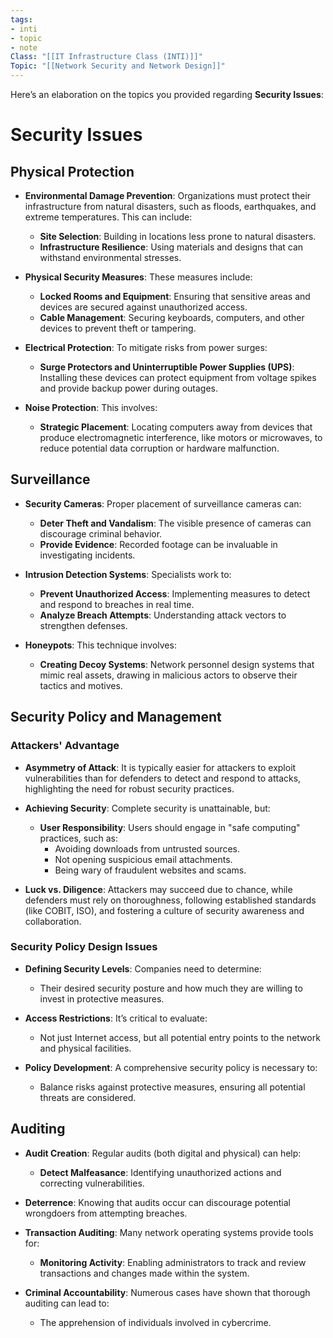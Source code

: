 ```yaml
---
tags:
- inti
- topic
- note
Class: "[[IT Infrastructure Class (INTI)]]"
Topic: "[[Network Security and Network Design]]"
---
```


Here’s an elaboration on the topics you provided regarding **Security Issues**:

# Security Issues

## Physical Protection
- **Environmental Damage Prevention**: Organizations must protect their infrastructure from natural disasters, such as floods, earthquakes, and extreme temperatures. This can include:
  - **Site Selection**: Building in locations less prone to natural disasters.
  - **Infrastructure Resilience**: Using materials and designs that can withstand environmental stresses.

- **Physical Security Measures**: These measures include:
  - **Locked Rooms and Equipment**: Ensuring that sensitive areas and devices are secured against unauthorized access.
  - **Cable Management**: Securing keyboards, computers, and other devices to prevent theft or tampering.

- **Electrical Protection**: To mitigate risks from power surges:
  - **Surge Protectors and Uninterruptible Power Supplies (UPS)**: Installing these devices can protect equipment from voltage spikes and provide backup power during outages.

- **Noise Protection**: This involves:
  - **Strategic Placement**: Locating computers away from devices that produce electromagnetic interference, like motors or microwaves, to reduce potential data corruption or hardware malfunction.

## Surveillance
- **Security Cameras**: Proper placement of surveillance cameras can:
  - **Deter Theft and Vandalism**: The visible presence of cameras can discourage criminal behavior.
  - **Provide Evidence**: Recorded footage can be invaluable in investigating incidents.

- **Intrusion Detection Systems**: Specialists work to:
  - **Prevent Unauthorized Access**: Implementing measures to detect and respond to breaches in real time.
  - **Analyze Breach Attempts**: Understanding attack vectors to strengthen defenses.

- **Honeypots**: This technique involves:
  - **Creating Decoy Systems**: Network personnel design systems that mimic real assets, drawing in malicious actors to observe their tactics and motives.

## Security Policy and Management
### Attackers' Advantage
- **Asymmetry of Attack**: It is typically easier for attackers to exploit vulnerabilities than for defenders to detect and respond to attacks, highlighting the need for robust security practices.
  
- **Achieving Security**: Complete security is unattainable, but:
  - **User Responsibility**: Users should engage in "safe computing" practices, such as:
    - Avoiding downloads from untrusted sources.
    - Not opening suspicious email attachments.
    - Being wary of fraudulent websites and scams.
  
- **Luck vs. Diligence**: Attackers may succeed due to chance, while defenders must rely on thoroughness, following established standards (like COBIT, ISO), and fostering a culture of security awareness and collaboration.

### Security Policy Design Issues
- **Defining Security Levels**: Companies need to determine:
  - Their desired security posture and how much they are willing to invest in protective measures.
  
- **Access Restrictions**: It’s critical to evaluate:
  - Not just Internet access, but all potential entry points to the network and physical facilities.
  
- **Policy Development**: A comprehensive security policy is necessary to:
  - Balance risks against protective measures, ensuring all potential threats are considered.

## Auditing
- **Audit Creation**: Regular audits (both digital and physical) can help:
  - **Detect Malfeasance**: Identifying unauthorized actions and correcting vulnerabilities.
  
- **Deterrence**: Knowing that audits occur can discourage potential wrongdoers from attempting breaches.

- **Transaction Auditing**: Many network operating systems provide tools for:
  - **Monitoring Activity**: Enabling administrators to track and review transactions and changes made within the system.

- **Criminal Accountability**: Numerous cases have shown that thorough auditing can lead to:
  - The apprehension of individuals involved in cybercrime.
